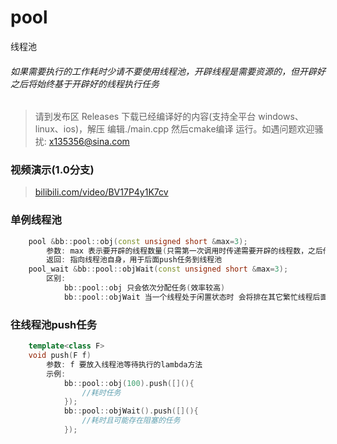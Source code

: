 # pool
线程池
###### 如果需要执行的工作耗时少请不要使用线程池，开辟线程是需要资源的，但开辟好之后将始终基于开辟好的线程执行任务
> 请到发布区 Releases 下载已经编译好的内容(支持全平台 windows、linux、ios)，解压 编辑./main.cpp 然后cmake编译 运行。如遇问题欢迎骚扰: x135356@sina.com
### 视频演示(1.0分支)
> [bilibili.com/video/BV17P4y1K7cv](https://www.bilibili.com/video/BV17P4y1K7cv)

### 单例线程池
```c++
    pool &bb::pool::obj(const unsigned short &max=3);
        参数: max 表示要开辟的线程数量(只需第一次调用时传递需要开辟的线程数，之后传递的数量会被忽略)
        返回: 指向线程池自身，用于后面push任务到线程池
    pool_wait &bb::pool::objWait(const unsigned short &max=3);
        区别: 
            bb::pool::obj 只会依次分配任务(效率较高)
            bb::pool::objWait 当一个线程处于闲置状态时 会将排在其它繁忙线程后面的任务，拿出来交给它执行。这样可以避免某一个线程在执行到阻塞任务的时候，排在该线程后面的任务也会被阻塞的问题
```
### 往线程池push任务
```c++
    template<class F>
    void push(F f)
        参数: f 要放入线程池等待执行的lambda方法
        示例:
            bb::pool::obj(100).push([](){
                //耗时任务
            });
            bb::pool::objWait().push([](){
                //耗时且可能存在阻塞的任务
            });
```